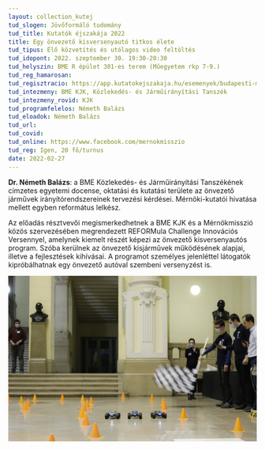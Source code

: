 ```yaml
---
layout: collection_kutej
tud_slogen: Jövőformáló tudomány
tud_title: Kutatók éjszakája 2022
title: Egy önvezető kisversenyautó titkos élete
tud_tipus: Élő közvetítés és utólagos video feltöltés
tud_idopont: 2022. szeptember 30. 19:30-20:30
tud_helyszin: BME R épület 301-es terem (Műegyetem rkp 7-9.)
tud_reg_hamarosan:
tud_regisztracio: https://app.kutatokejszakaja.hu/esemenyek/budapesti-muszaki-es-gazdasagtudomanyi-egyetem/egy-onvezeto-kisversenyauto-titkos-elete
tud_intezmeny: BME KJK, Közlekedés- és Járműirányítási Tanszék
tud_intezmeny_rovid: KJK
tud_programfelelos: Németh Balázs
tud_eloadok: Németh Balázs
tud_url:
tud_covid:
tud_online: https://www.facebook.com/mernokmisszio
tud_reg: Igen, 20 fő/turnus
date: 2022-02-27
---
```


<b>Dr. Németh Balázs</b>: a BME Közlekedés- és Járműirányítási Tanszékének címzetes egyetemi docense, oktatási és kutatási területe az önvezető járművek irányítórendszereinek tervezési kérdései. Mérnöki-kutatói hivatása mellett egyben református lelkész.  



Az előadás résztvevői megismerkedhetnek a BME KJK és a Mérnökmisszió közös szervezésében megrendezett REFORMula Challenge Innovációs Versennyel, amelynek kiemelt részét képezi az önvezető kisversenyautós program. Szóba kerülnek az önvezető kisjárművek működésének alapjai, illetve a fejlesztések kihívásai. A programot személyes jelenléttel látogatók kipróbálhatnak egy önvezető autóval szembeni versenyzést is.


<img src="images/eloadas_egy_onvezeto_kisversenyauto_titkos_elete.jpg" max-width="500" class="center"> 

